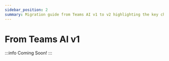 ```yaml
---
sidebar_position: 2
summary: Migration guide from Teams AI v1 to v2 highlighting the key changes and upgrade steps.
---
```


# From Teams AI v1

:::info
Coming Soon!
:::
